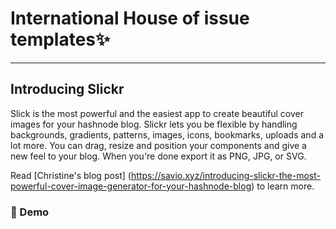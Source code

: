 <!-- [![Slickr](public/assets/logo.png)](https://slickr.vercel.app/) -->

# International House of issue templates✨️

----

 <!-- [![slickr licence](https://img.shields.io/github/license/saviomartin/slickr?style=flat-square)](https://github.com/saviomartin/slickr/blob/master/LICENSE)[![slickr forks](https://img.shields.io/github/forks/saviomartin/slickr?style=flat-square) ](https://github.com/saviomartin/slickr/fork)[![slickr stars](https://img.shields.io/github/stars/saviomartin/slickr?style=flat-square) ](https://github.com/saviomartin/slickr/stargazers)[![slickr issues](https://img.shields.io/github/issues/saviomartin/slickr?style=flat-square) ](https://github.com/saviomartin/slickr/issues)[![slickr pull-requests](https://img.shields.io/github/issues-pr/saviomartin/slickr?style=flat-square) ](https://github.com/saviomartin/slickr/pulls)[![](https://img.shields.io/twitter/url?label=Share%20on%20Twitter&style=social&url=https%3A%2F%2Fgithub.com%2Fsaviomartin%2Fslickr)](https://twitter.com/intent/tweet?text=Checkout%20slickr.vercel.app%20by%20@saviomartin7.%20The%20most%20powerful%20way%20to%20create%20awesome%20cover%20images%20for%20your%20@hashnode%20blog%20🔥) -->

<!-- ![slickr gif](public/assets/slickr.gif) -->

<!-- [View Demo](https://slickr.vercel.app/) · [Report Bug](https://github.com/saviomartin/slickr/issues/new/choose) · [Request Feature](https://github.com/saviomartin/slickr/issues/new/choose) -->

## Introducing Slickr

Slick is the most powerful and the easiest app to create beautiful cover images for your hashnode blog. Slickr lets you be flexible by handling backgrounds, gradients, patterns, images, icons, bookmarks, uploads and a lot more. You can drag, resize and position your components and give a new feel to your blog. When you're done export it as PNG, JPG, or SVG.

Read [Christine's blog post] (<https://savio.xyz/introducing-slickr-the-most-powerful-cover-image-generator-for-your-hashnode-blog>) to learn more.

### 🚀 Demo

 <!-- [![](public/assets/slickr-cover.png) ](https://slickr.vercel.app/)Try the App: \[Slickr\](<https://slickr.vercel.app/>) -->

